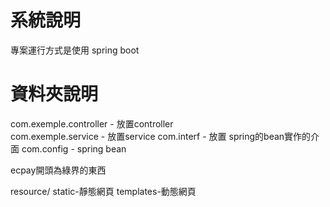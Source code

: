 <h1>系統說明</h1>
專案運行方式是使用 spring boot



<h1>資料夾說明</h1>
com.exemple.controller - 放置controller </br>
com.exemple.service - 放置service
com.interf - 放置 spring的bean實作的介面
com.config - spring bean

ecpay開頭為綠界的東西          </br>

resource/
          static-靜態網頁
          templates-動態網頁
